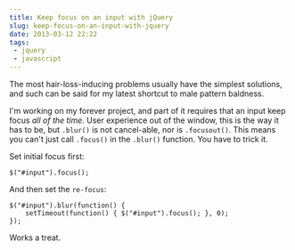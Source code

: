 ```yaml
---
title: Keep focus on an input with jQuery
slug: keep-focus-on-an-input-with-jquery
date: 2013-03-12 22:22
tags: 
 - jquery
 - javascript
---
```

The most hair-loss-inducing problems usually have the simplest solutions, and such can be said for my latest shortcut to male pattern baldness.

I'm working on my forever project, and part of it requires that an input keep focus *all of the time*. User experience out of the window, this is the way it has to be, but `.blur()` is not cancel-able, nor is `.focusout()`. This means you can't just call `.focus()` in the `.blur()` function. You have to trick it.

Set initial focus first:

    $("#input").focus();

And then set the `re-focus`:

    $("#input").blur(function() {
        setTimeout(function() { $("#input").focus(); }, 0);
    });

Works a treat.
